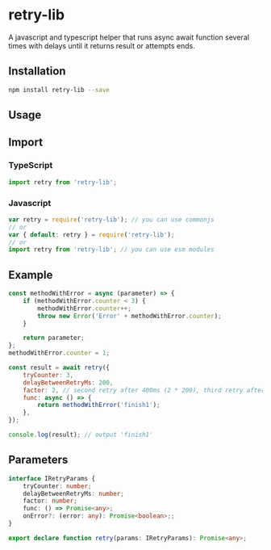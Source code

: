 # retry-lib
A javascript and typescript helper that runs async await function several times with delays until it returns result or attempts ends.

## Installation 
```sh
npm install retry-lib --save
```
## Usage

## Import

### TypeScript
```typescript
import retry from 'retry-lib';
```

### Javascript

```javascript
var retry = require('retry-lib'); // you can use commonjs
// or
var { default: retry } = require('retry-lib');
// or
import retry from 'retry-lib'; // you can use esm modules
```

## Example

```js
const methodWithError = async (parameter) => {
    if (methodWithError.counter < 3) {
        methodWithError.counter++;
        throw new Error('Error' + methodWithError.counter);
    }

    return parameter;
};
methodWithError.counter = 1;

const result = await retry({
    tryCounter: 3,
    delayBetweenRetryMs: 200,
    factor: 2, // second retry after 400ms (2 * 200), third retry after 600ms (3 * 200), and ...
    func: async () => {
        return methodWithError('finish1');
    },
});

console.log(result); // output 'finish1'
```

## Parameters

```ts
interface IRetryParams {
    tryCounter: number;
    delayBetweenRetryMs: number;
    factor: number;
    func: () => Promise<any>;
    onError?: (error: any): Promise<boolean>;;
}

export declare function retry(params: IRetryParams): Promise<any>;

```